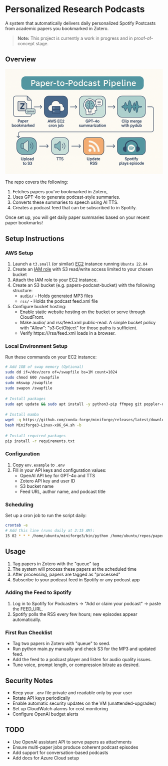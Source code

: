 # Personalized Research Podcasts

A system that automatically delivers daily personalized Spotify Postcasts from academic papers you bookmarked in Zotero.

> **Note:** This project is currently a work in progress and in proof-of-concept stage.

## Overview

![System Components](static/components.png)

The repo covers the following:
1. Fetches papers you've bookmarked in Zotero,
2. Uses GPT-4o to generate podcast-style summaries.
3. Converts these summaries to speech using AI TTS.
4. Creates a podcast feed that can be subscribed to in Spotify.

Once set up, you will get daily paper summaries based on your recent paper bookmarks!

## Setup Instructions

### AWS Setup

1. Launch a `t3.small` (or similar) [EC2](https://console.aws.amazon.com/ec2/) instance running `Ubuntu 22.04`
2. Create an [IAM role](https://console.aws.amazon.com/iam/home#/roles) with S3 read/write access limited to your chosen bucket
3. Attach the IAM role to your EC2 instance.
4. Create an S3 bucket (e.g. papers-podcast-bucket) with the following structure:
   - `audio/` - Holds generated MP3 files
   - `rss/` - Holds the podcast feed.xml file
5. Configure bucket hosting:
   - Enable static website hosting on the bucket or serve through CloudFront.
   - Make audio/ and rss/feed.xml public-read. A simple bucket policy with "Allow": "s3:GetObject" for those paths is sufficient.
   - Verify https://<bucket-url>/rss/feed.xml loads in a browser.

### Local Environment Setup

Run these commands on your EC2 instance:

```bash
# Add 1GB of swap memory (Optional)
sudo dd if=/dev/zero of=/swapfile bs=1M count=1024
sudo chmod 600 /swapfile
sudo mkswap /swapfile
sudo swapon /swapfile

# Install packages
sudo apt update && sudo apt install -y python3-pip ffmpeg git poppler-utils

# Install mamba
wget -q https://github.com/conda-forge/miniforge/releases/latest/download/Miniforge3-Linux-x86_64.sh
bash Miniforge3-Linux-x86_64.sh -b

# Install required packages
pip install -r requirements.txt
```

### Configuration

1. Copy `env.example` to `.env`
2. Fill in your API keys and configuration values:
   - OpenAI API key for GPT-4o and TTS
   - Zotero API key and user ID
   - S3 bucket name
   - Feed URL, author name, and podcast title

### Scheduling

Set up a cron job to run the script daily:

```bash
crontab -e
# Add this line (runs daily at 2:15 AM):
15 02 * * * /home/ubuntu/miniforge3/bin/python /home/ubuntu/repos/paper-speed-reader/main.py >> /var/log/papercast.log 2>&1
```

## Usage

1. Tag papers in Zotero with the "queue" tag
2. The system will process these papers at the scheduled time
3. After processing, papers are tagged as "processed"
4. Subscribe to your podcast feed in Spotify or any podcast app

### Adding the Feed to Spotify

1. Log in to Spotify for Podcasters → "Add or claim your podcast" → paste the FEED_URL.
2. Spotify polls the RSS every few hours; new episodes appear automatically.

### First Run Checklist

- Tag two papers in Zotero with "queue" to seed.
- Run python main.py manually and check S3 for the MP3 and updated feed.
- Add the feed to a podcast player and listen for audio quality issues.
- Tune voice, prompt length, or compression bitrate as desired.

## Security Notes

- Keep your `.env` file private and readable only by your user
- Rotate API keys periodically
- Enable automatic security updates on the VM (unattended-upgrades)
- Set up CloudWatch alarms for cost monitoring
- Configure OpenAI budget alerts

## TODO

- Use OpenAI assistant API to serve papers as attachments
- Ensure multi-paper jobs produce coherent podcast episodes
- Add support for conversation-based podcasts
- Add docs for Azure Cloud setup
